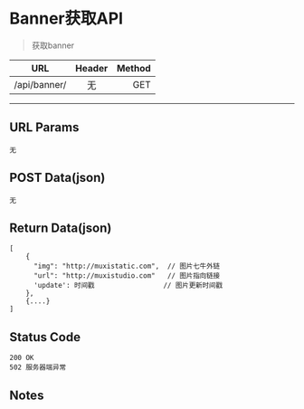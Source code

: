 # Banner获取API

> 获取banner

| URL |  Header | Method |
| ------------- |:-------------:| -----:|
| /api/banner/ | 无 | GET |

<hr/>

## URL Params

    无

## POST Data(json)

    无

## Return Data(json)

    [
        {
          "img": "http://muxistatic.com",  // 图片七牛外链
          "url": "http://muxistudio.com"   // 图片指向链接
          'update': 时间戳                 // 图片更新时间戳
        },
        {....}
    ]

## Status Code

    200 OK
    502 服务器端异常

## Notes
